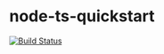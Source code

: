 # node-ts-quickstart

[![Build Status](https://github.com/marcioaug/node-ts-quickstart/workflows/Build/badge.svg)](https://github.com/marcioaug/node-ts-quickstart/actions)
